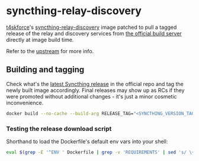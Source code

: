 # syncthing-relay-discovery

[t4skforce](https://github.com/t4skforce)'s [syncthing-relay-discovery](https://github.com/t4skforce/syncthing-relay-discovery) image patched to pull a tagged release of the relay and discovery services from [the official build server](https://build.syncthing.net/) directly at image build time.

Refer to the [upstream](https://github.com/t4skforce/syncthing-relay-discovery) for more info.

## Building and tagging

Check what's the [latest Syncthing release](https://github.com/syncthing/syncthing/releases/latest) in the official repo and tag the newly built image accordingly. Final releases may show up as RCs if they were promoted without additional changes - it's just a minor cosmetic inconvenience.

```bash
docker build --no-cache --build-arg RELEASE_TAG="<SYNCTHING_VERSION_TAG>" -t syncthing-relay-discovery:"<SYNCTHING_VERSION_TAG>" .
```

### Testing the release download script

Shorthand to load the Dockerfile's default env vars into your shell:

```bash
eval $(grep -E '^ENV ' Dockerfile | grep -v 'REQUIREMENTS' | sed 's/ \+/=/g' | sed 's/^ENV=/export /')
```
